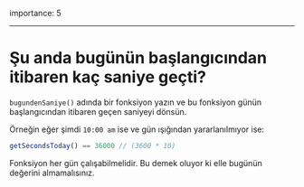 importance: 5

---

# Şu anda bugünün başlangıcından itibaren kaç saniye geçti?

`bugundenSaniye()` adında bir fonksiyon yazın ve bu fonksiyon günün başlangıcından itibaren geçen saniyeyi dönsün.

Örneğin eğer şimdi `10:00 am` ise ve gün ışığından yararlanılmıyor ise:

```js
getSecondsToday() == 36000 // (3600 * 10)
```

Fonksiyon her gün çalışabilmelidir. Bu demek oluyor ki elle bugünün değerini almamalısınız.
